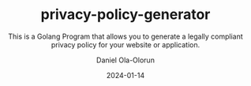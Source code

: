 ---
author: Daniel Ola-Olorun
categories:
- Golang
- Open Source
date: "2024-01-14"
draft: false
excerpt: The Privacy Policy Generator is a tool that helps you create a customized privacy policy for your website or app in a few minutes. You just need to answer some questions about your website or app, such as what personal data you collect, how you use it, who you share it with, and what rights your users have. The Privacy Policy Generator will then generate a privacy policy that complies with the specified relevant laws and regulations and matches your needs and preferences.
layout: single
links:
#- icon: door-open
#  icon_pack: fas
#  name: Web App
#  url: https://bakeoff.netlify.com/
- icon: github
  icon_pack: fab
  name: code
  url: https://github.com/Ola-Daniel/privacy-policy-generator
subtitle: This is a Golang Program that allows you to generate a legally compliant privacy policy for your website or application. 
tags:
- Golang
- Open Source
title: privacy-policy-generator
---
